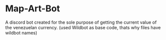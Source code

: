 # Map-Art-Bot
A discord bot created for the sole purpose of getting the current value of the venezuelan currency.
(used Wildbot as base code, thats why files have wildbot names)
